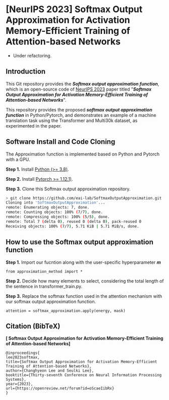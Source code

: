 # [NeurIPS 2023] Softmax Output Approximation for Activation Memory-Efficient Training of Attention-based Networks

* Under refactoring.

## Introduction
This Git repository provides the ***Softmax output approximation function***, which is an open-source code of [NeurIPS 2023](https://nips.cc/Conference/2023) paper titled "***Softmax Output Approximation for Activation Memory-Efficient Training of Attention-based Networks***".

This repository provides the proposed ***softmax output approximation function*** in Python/Pytorch, and demonstrates an example of a machine translation task using the Transformer and Multi30k dataset, as experimented in the paper.

## Software Install and Code Cloning
The Approximation function is implemented based on Python and Pytorch with a GPU. 

**Step 1.** Install [Python (>= 3.8)](https://www.python.org/downloads/).

**Step 2.** Install [Pytorch >= 1.12.1)](https://www.pytorch.org/).

**Step 3.** Clone this Softmax output approximation repository.
```sh
> git clone https://github.com/eai-lab/SoftmaxOutputApproximation.git
Cloning into 'SoftmaxOutputApproximation'...
remote: Enumerating objects: 7, done.
remote: Counting objects: 100% (7/7), done.
remote: Compressing objects: 100% (5/5), done.
remote: Total 7 (delta 0), reused 0 (delta 0), pack-reused 0
Receiving objects: 100% (7/7), 5.71 KiB | 5.71 MiB/s, done.
```

## How to use the Softmax output approximation function
**Step 1.** Import our fucntion along with the user-specific hyperparameter ***m***
```
from approximation_method import *
```
**Step 2.** Decide how many elements to select, considering the total length of the sentence in transformer_train.py.

**Step 3.** Replace the softmax function used in the attention mechanism with our softmax output approximation function.
```
attention = softmax_approximation.apply(energy, mask)
```

## Citation (BibTeX)
**[ Softmax Output Approximation for Activation Memory-Efficient Training of Attention-based Networks]**
```
@inproceedings{
lee2023softmax,
title={Softmax Output Approximation for Activation Memory-Efficient Training of Attention-based Networks},
author={Changhyeon Lee and Seulki Lee},
booktitle={Thirty-seventh Conference on Neural Information Processing Systems},
year={2023},
url={https://openreview.net/forum?id=oScaeIibRx}
}
```
